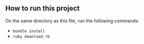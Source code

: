 ## How to run this project

On the same directory as this file, run the following commands:

- `bundle install`
- `ruby download.rb`
